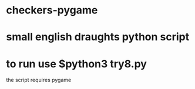 # checkers-pygame
# small english draughts python script 
# to run use $python3 try8.py 
the script requires pygame
